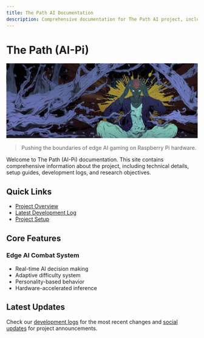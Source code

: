 ```yaml
---
title: The Path AI Documentation
description: Comprehensive documentation for The Path AI project, including technical specifications, world building, and development logs
---
```


# The Path (AI-Pi)

![The Path (AI-Pi)](images/cover.png)

> Pushing the boundaries of edge AI gaming on Raspberry Pi hardware.

Welcome to The Path (AI-Pi) documentation. This site contains comprehensive information about the project, including technical details, setup guides, development logs, and research objectives.

## Quick Links

- [Project Overview](overview/project-scope.md)
- [Latest Development Log](meta/logs/2025-01-13.md)
- [Project Setup](meta/implementation/setup/project-setup.md)

## Core Features

### Edge AI Combat System
- Real-time AI decision making
- Adaptive difficulty system
- Personality-based behavior
- Hardware-accelerated inference

## Latest Updates

Check our [development logs](meta/logs/index.md) for the most recent changes and [social updates](meta/social/index.md) for project announcements.
